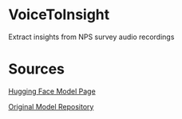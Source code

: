 # VoiceToInsight
Extract insights from NPS survey audio recordings

# Sources
[Hugging Face Model Page](https://huggingface.co/openai/whisper-large-v3)

[Original Model Repository](https://huggingface.co/openai/whisper-large-v3)
